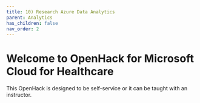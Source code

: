 ```yaml
---
title: 10) Research Azure Data Analytics 
parent: Analytics
has_children: false
nav_order: 2
---
```


# Welcome to OpenHack for Microsoft Cloud for Healthcare
This OpenHack is designed to be self-service or it can be taught with an instructor.   
